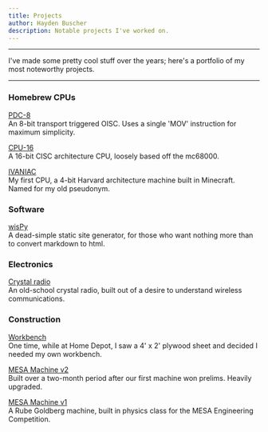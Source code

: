 ```yaml
---
title: Projects
author: Hayden Buscher
description: Notable projects I've worked on.
---
```


<div class="border header">
<hr>
<p>I've made some pretty cool stuff over the years; here's a portfolio of my most noteworthy projects.
</p>
<hr>
</div>

### Homebrew CPUs
[PDC-8](/projects/pdc8.html)  
An 8-bit transport triggered OISC. Uses a single 'MOV' instruction for maximum simplicity.

[CPU-16](/projects/cpu16.html)  
A 16-bit CISC architecture CPU, loosely based off the mc68000.

[IVANIAC](/projects/ivaniac.html)  
My first CPU, a 4-bit Harvard architecture machine built in Minecraft. Named for my old pseudonym.

### Software
[wisPy](/projects/wispy.html)  
A dead-simple static site generator, for those who want nothing more than to convert markdown to html.

### Electronics
[Crystal radio](/projects/crystalradio.html)  
An old-school crystal radio, built out of a desire to understand wireless communications.

### Construction
[Workbench](/projects/workbench.html)  
One time, while at Home Depot, I saw a 4' x 2' plywood sheet and decided I needed my own workbench.

[MESA Machine v2](/projects/mesamachine2.html)  
Built over a two-month period after our first machine won prelims. Heavily upgraded.

[MESA Machine v1](/projects/mesamachine1.html)  
A Rube Goldberg machine, built in physics class for the MESA Engineering Competition.